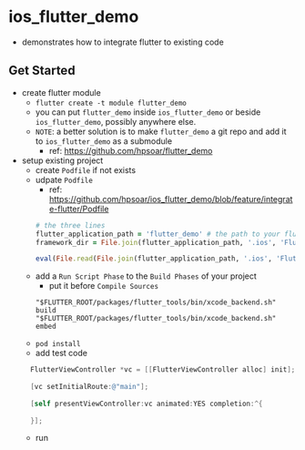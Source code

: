 # ios_flutter_demo
- demonstrates how to integrate flutter to existing code

## Get Started
- create flutter module
  - `flutter create -t module flutter_demo`
  - you can put `flutter_demo` inside `ios_flutter_demo` or beside `ios_flutter_demo`, possibly anywhere else.
  - `NOTE`: a better solution is to make `flutter_demo` a git repo and add it to `ios_flutter_demo` as a submodule
    - ref: https://github.com/hpsoar/flutter_demo
- setup existing project
  - create `Podfile` if not exists
  - udpate `Podfile`
    - ref: https://github.com/hpsoar/ios_flutter_demo/blob/feature/integrate-flutter/Podfile
    ```Ruby
    # the three lines
    flutter_application_path = 'flutter_demo' # the path to your flutter code
    framework_dir = File.join(flutter_application_path, '.ios', 'Flutter')
    
    eval(File.read(File.join(flutter_application_path, '.ios', 'Flutter', 'podhelper.rb')), binding)

    ```
  - add a `Run Script Phase` to the `Build Phases` of your project
    - put it before `Compile Sources`
    ```Shell
    "$FLUTTER_ROOT/packages/flutter_tools/bin/xcode_backend.sh" build
    "$FLUTTER_ROOT/packages/flutter_tools/bin/xcode_backend.sh" embed

    ```
  - `pod install`
  - add test code
  ```Objective-C
    FlutterViewController *vc = [[FlutterViewController alloc] init];
    
    [vc setInitialRoute:@"main"];
    
    [self presentViewController:vc animated:YES completion:^{
        
    }];
  ```
   - run
